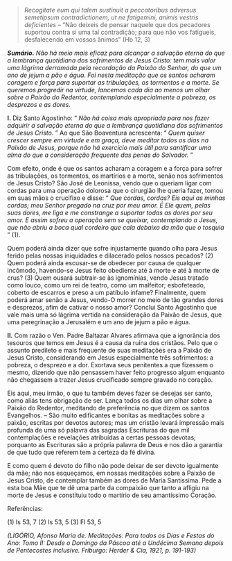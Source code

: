 > *Recogitate eum qui talem sustinuit a peccatoribus adversus semetipsum contradictionem, ut ne fatigemini, animis vestris deficientes* – “Não deixeis de pensar naquele que dos pecadores suportou contra si uma tal contradição; para que não vos fatigueis, desfalecendo em vossos ânimos” (Hb 12, 3)

***Sumário.** Não há meio mais eficaz para alcançar a salvação eterna do que a lembrança quotidiana dos sofrimentos de Jesus Cristo: tem mais valor uma lágrima derramada pela recordação da Paixão do Senhor, do que um ano de jejum a pão e água. Foi nesta meditação que os santos acharam coragem e força para suportar as tribulações, os tormentos e a morte. Se queremos progredir na virtude, lancemos cada dia ao menos um olhar sobre a Paixão do Redentor, contemplando especialmente a pobreza, os desprezos e as dores.*

**I.** Diz Santo Agostinho: “ *Não há coisa mais apropriada para nos fazer adquirir a salvação eterna do que a lembrança quotidiana dos sofrimentos de Jesus Cristo.* ” Ao que São Boaventura acrescenta: “ *Quem quiser crescer sempre em virtude e em graça, deve meditar todos os dias na Paixão de Jesus, porque não há exercício mais útil para santificar uma alma do que a consideração frequente das penas do Salvador.* ”

Com efeito, onde é que os santos acharam a coragem e a força para sofrer as tribulações, os tormentos, os martírios e a morte, senão nos sofrimentos de Jesus Cristo? São José de Leonissa, vendo que o queriam ligar com cordas para uma operação dolorosa que o cirurgião lhe queria fazer, tomou em suas mãos o crucifixo e disse: “ *Que cordas, cordas? Eis aqui as minhas cordas; meu Senhor pregado na cruz por meu amor. É Ele quem, pelas suas dores, me liga e me constrange a suportar todas as dores por seu amor. E assim sofreu a operação sem se queixar, contemplando a Jesus, que não abriu a boca qual cordeiro que cala debaixo da mão que o tosquia* ” (1).

Quem poderá ainda dizer que sofre injustamente quando olha para Jesus ferido pelas nossas iniquidades e dilacerado pelos nossos pecados? (2) Quem poderá ainda escusar-se de obedecer por causa de qualquer incômodo, havendo-se Jesus feito obediente até à morte e até à morte de crus? (3) Quem ousará subtrair-se às ignomínias, vendo Jesus tratado como louco, como um rei de teatro, como um malfeitor; esbofeteado, coberto de escarros e preso a um patíbulo infame? Finalmente, quem poderá amar senão a Jesus, vendo-O morrer no meio de tão grandes dores e desprezos, afim de cativar o nosso amor? Conclui Santo Agostinho que vale mais uma só lágrima vertida na consideração da Paixão de Jesus, que uma peregrinação a Jerusalém e um ano de jejum a pão e água.

**II.** Com razão o Ven. Padre Baltazar Alvares afirmava que a ignorância dos tesouros que temos em Jesus é a causa da ruína dos cristãos. Pelo que o assunto predileto e mais frequente de suas meditações era a Paixão de Jesus Cristo, considerando em Jesus especialmente três sofrimentos: a pobreza, o desprezo e a dor. Exortava seus penitentes a que fizessem o mesmo, dizendo que não pensassem haver feito progresso algum enquanto não chegassem a trazer Jesus crucificado sempre gravado no coração.

Eis aqui, meu irmão, o que tu também deves fazer se desejas ser santo, como aliás tens obrigação de ser. Lança todos os dias um olhar sobre a Paixão do Redentor, meditando de preferência no que dizem os santos Evangelhos. – São muito edificantes e bonitas as meditações sobre a paixão, escritas por devotos autores; mas um cristão levará impressão mais profunda de uma só palavra das sagradas Escrituras do que mil contemplações e revelações atribuídas a certas pessoas devotas; porquanto as Escrituras são a própria palavra de Deus e nos dão a garantia de que tudo que referem tem a certeza da fé divina.

E como quem é devoto do filho não pode deixar de ser devoto igualmente da mãe; não nos esqueçamos, em nossas meditações sobre a Paixão de Jesus Cristo, de contemplar também as dores de Maria Santíssima. Pede a esta boa Mãe que te dê uma parte da compaixão que tanto a afligiu na morte de Jesus e constituiu todo o martírio de seu amantíssimo Coração.

Referências:

\(1\) Is 53, 7 (2) Is 53, 5 (3) Fl 53, 5

*(LIGÓRIO, Afonso Maria de. Meditações: Para todos os Dias e Festas do Ano: Tomo II: Desde o Domingo da Páscoa até a Undécima Semana depois de Pentecostes inclusive. Friburgo: Herder & Cia, 1921, p. 191-193)*
